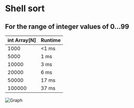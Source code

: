 Shell sort
==============
For the range of integer values of 0...99
-----
|  int Array[N]  | Runtime       | 
|----------------|---------------|
| 1000           | <1 ms           |
| 5000           | 1 ms          |
| 10000          | 3 ms          |
| 20000          | 6 ms       |
| 50000          | 17 ms       |
| 100000         | 37 ms     |

![Graph](http://ipic.su/img/img7/fs/Snimok.1504190782.png)
